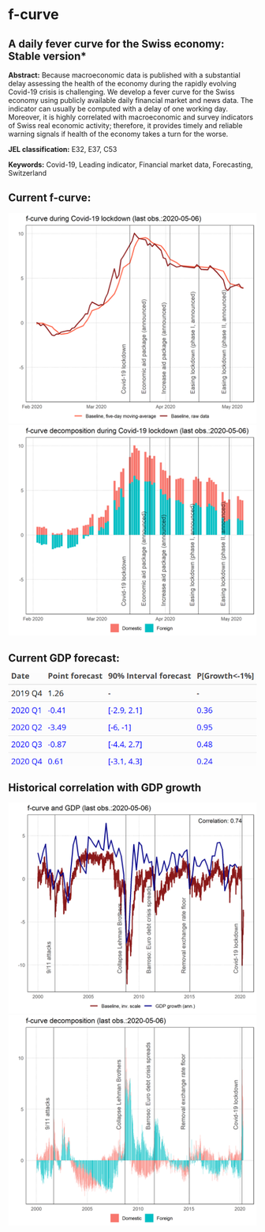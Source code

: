 # f-curve
## A daily fever curve for the Swiss economy: Stable version*

**Abstract:**  Because macroeconomic data is published with a substantial delay assessing the health of the economy during the rapidly evolving Covid-19 crisis is challenging. We develop a fever curve for the Swiss economy using publicly available daily financial market and news data. The indicator can usually be computed with a delay of one working day. Moreover, it is highly correlated with macroeconomic and survey indicators of Swiss real economic activity; therefore, it provides timely and reliable warning signals if health of the economy takes a turn for the worse.

**JEL classification:** E32, E37, C53

**Keywords:** Covid-19, Leading indicator, Financial market data, Forecasting, Switzerland

## Current f-curve:
![](./Results/MainGDPShort.png)
![](./Results/DecompositionShort.png)

## Current GDP forecast:
![](./Results/Fcst_Table.png)

## Historical correlation with GDP growth
![](./Results/MainGDP.png)
![](./Results/Decomposition.png)